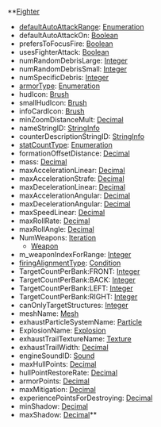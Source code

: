 **[Fighter](EntrenchmentFighter.md)
  * [defaultAutoAttackRange](EntrenchmentdefaultAutoAttackRange.md): [Enumeration](Enumeration.md)
  * defaultAutoAttackOn: [Boolean](Boolean.md)
  * prefersToFocusFire: [Boolean](Boolean.md)
  * usesFighterAttack: [Boolean](Boolean.md)
  * numRandomDebrisLarge: [Integer](Integer.md)
  * numRandomDebrisSmall: [Integer](Integer.md)
  * numSpecificDebris: [Integer](Integer.md)
  * [armorType](EntrenchmentarmorType.md): [Enumeration](Enumeration.md)
  * hudIcon: [Brush](Brush.md)
  * smallHudIcon: [Brush](Brush.md)
  * infoCardIcon: [Brush](Brush.md)
  * minZoomDistanceMult: [Decimal](Decimal.md)
  * nameStringID: [StringInfo](StringInfo.md)
  * counterDescriptionStringID: [StringInfo](StringInfo.md)
  * [statCountType](EntrenchmentstatCountType.md): [Enumeration](Enumeration.md)
  * formationOffsetDistance: [Decimal](Decimal.md)
  * mass: [Decimal](Decimal.md)
  * maxAccelerationLinear: [Decimal](Decimal.md)
  * maxAccelerationStrafe: [Decimal](Decimal.md)
  * maxDecelerationLinear: [Decimal](Decimal.md)
  * maxAccelerationAngular: [Decimal](Decimal.md)
  * maxDecelerationAngular: [Decimal](Decimal.md)
  * maxSpeedLinear: [Decimal](Decimal.md)
  * maxRollRate: [Decimal](Decimal.md)
  * maxRollAngle: [Decimal](Decimal.md)
  * NumWeapons: [Iteration](Iteration.md)
    * [Weapon](EntrenchmentWeapon.md)
  * m\_weaponIndexForRange: [Integer](Integer.md)
  * [firingAlignmentType](EntrenchmentfiringAlignmentType.md): [Condition](Condition.md)
  * TargetCountPerBank:FRONT: [Integer](Integer.md)
  * TargetCountPerBank:BACK: [Integer](Integer.md)
  * TargetCountPerBank:LEFT: [Integer](Integer.md)
  * TargetCountPerBank:RIGHT: [Integer](Integer.md)
  * canOnlyTargetStructures: [Integer](Integer.md)
  * meshName: [Mesh](Mesh.md)
  * exhaustParticleSystemName: [Particle](Particle.md)
  * ExplosionName: [Explosion](Explosion.md)
  * exhaustTrailTextureName: [Texture](Texture.md)
  * exhaustTrailWidth: [Decimal](Decimal.md)
  * engineSoundID: [Sound](Sound.md)
  * maxHullPoints: [Decimal](Decimal.md)
  * hullPointRestoreRate: [Decimal](Decimal.md)
  * armorPoints: [Decimal](Decimal.md)
  * maxMitigation: [Decimal](Decimal.md)
  * experiencePointsForDestroying: [Decimal](Decimal.md)
  * minShadow: [Decimal](Decimal.md)
  * maxShadow: [Decimal](Decimal.md)**
